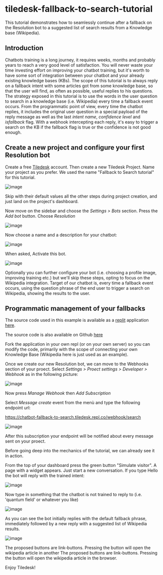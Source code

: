 # tiledesk-fallback-to-search-tutorial

This tutorial demonstrates how to seamlessly continue after a fallback on the Resolution bot to a suggested list of search results from a Knowledge base (Wikipedia).

## Introduction

Chatbots training is a long journey, it requires weeks, months and probably years to reach a very good level of satisfaction.
You will never waste your time investing effort on improving your chatbot training, but it's worth to have some sort of integration between your chatbot and your already existing knowledge bases (KBs). The scope of this tutorial is to always reply on a fallback intent with some articles got from some knowledge base, so that the user will find, as often as possible, useful replies to his questions. The strategy exposed in this tutorial is to use the words in the user question to search in a knowledge base (i.e. Wikipedia) every time a fallback event occurs. From the programmatic point of view, every time the chatbot replies, it includes the original user question in a special payload of the reply message as well as the last _intent name_, _confidence level_ and _isfallback_ flag. With a webhook intercepting each reply, it's easy to trigger a search on the KB if the fallback flag is true or the confidence is not good enough.

## Create a new project and configure your first Resolution bot

Create a free [Tiledesk](https://tiledesk.com/) account. Then create a new Tiledesk Project. Name your project as you prefer. We used the name "Fallback to Search tutorial" for this tutorial.

![image](https://user-images.githubusercontent.com/32564846/116856257-1e64de00-abfb-11eb-8934-af31a980dbd9.png)

Skip with their default values all the other steps during project creation, and just land on the project's dashboard.

Now move on the sidebar and choose the _Settings > Bots_ section. Press the _Add bot_ button. Choose _Resolution_

![image](https://user-images.githubusercontent.com/32564846/120277845-e19d0d00-c2b4-11eb-9e7a-7e67b9751a43.png)

Now choose a name and a description for your chatbot:

![image](https://user-images.githubusercontent.com/32564846/120278354-77389c80-c2b5-11eb-85b4-4546ed000b4a.png)

When asked, Activate this bot.

![image](https://user-images.githubusercontent.com/32564846/120278436-90d9e400-c2b5-11eb-8f8a-a71cb473fa4b.png)

Optionally you can further configure your bot (i.e. choosing a profile image, improving training etc.) but we'll skip these steps, opting to focus on the Wikipedia integration. Target of our chatbot is, every time a fallback event occurs, using the question phrase of the end user to trigger a search on Wikipedia, showing the results to the user.

## Programmatic management of your fallbacks

The source code used in this example is available as a [replit](https://replit.com) application [here](https://replit.com/@tiledesk/chatbot-fallback-to-search#index.js).

The source code is also available on Github [here](https://github.com/Tiledesk/tiledesk-fallback-to-search-tutorial)

Fork the application in your own repl (or on your own server) so you can modify the code, primarily with the scope of connecting your own Knowledge Base (Wikipedia here is just used as an example).



Once we create our new Resolution bot, we can move to the Webhooks section of your proect. Select _Settings > Proect settings > Developer > Webhook_ as in the following picture:

![image](https://user-images.githubusercontent.com/32564846/120284180-4871f480-c2bc-11eb-8262-bc0d21a1049a.png)

Now press _Manage Webhook_ then _Add Subscription_

Select *Message create* event from the menù and type the following endpoint url:

https://chatbot-fallback-to-search.tiledesk.repl.co/webhook/search

![image](https://user-images.githubusercontent.com/32564846/120284466-8ff88080-c2bc-11eb-8de6-208f2dfade0c.png)

After this subscription your endpoint will be notified about every message sent on your proect.

Before going deep into the mechanics of the tutorial, we can already see it in action.

From the top of your dashboard press the green button "Simulate visitor". A page with a widget appears. Just start a new conversation. If you type Hello the bot will reply with the trained intent:

![image](https://user-images.githubusercontent.com/32564846/120288118-2a0df800-c2c0-11eb-8ca7-fa2779df3704.png)

Now type in something that the chatbot is not trained to reply to (i.e. 'quantum field' or whatever you like)

![image](https://user-images.githubusercontent.com/32564846/120288614-b28c9880-c2c0-11eb-88fd-9b445ec73f13.png)

As you can see the bot initially replies with the default fallback phrase, immediately followed by a new reply with a suggested list of Wikipedia results.

![image](https://user-images.githubusercontent.com/32564846/120288813-eb2c7200-c2c0-11eb-915a-0f74a5c198a0.png)

The proposed buttons are link-buttons. Pressing the button will open the wikipedia article in another 
The proposed buttons are link-buttons. Pressing the button will open the wikipedia article in the browser.

Enjoy Tiledesk!